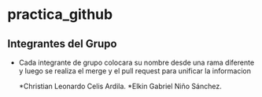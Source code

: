 # practica_github

## Integrantes del Grupo

* Cada integrante de grupo colocara su nombre desde una rama diferente y luego se realiza el merge y el pull request para unificar la informacion

    *Christian Leonardo Celis Ardila.
    *Elkin Gabriel Niño Sánchez.
